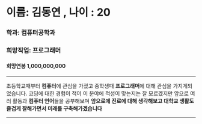 <!-- Heading -->
# 이름: 김동연 , 나이 : 20
### 학과: 컴퓨터공학과
### 희망직업: 프로그래머
#### 희망연봉 1,000,000,000
___
초등학교때부터 **컴퓨터**에 관심을 가졌고 중학생때 **프로그래머**에 대해 관심을 가지게되었습니다. 
코딩에 대한 경험이 적어 이 분야에 적성이 맞는지는 잘 모르겠지만 
앞으로 여러 활동과 **컴퓨터 언어**들을 공부해보며 **앞으로에 진로에 대해 생각해보고 
대학교 생활도 즐겁게 잘해가면서 미래를 구축해가겠습니다**
___


